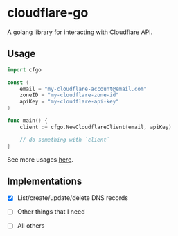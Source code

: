 # cloudflare-go

A golang library for interacting with Cloudflare API.

## Usage

```go
import cfgo

const (
    email = "my-cloudflare-account@email.com"
    zoneID = "my-cloudflare-zone-id"
    apiKey = "my-cloudflare-api-key"
)

func main() {
    client := cfgo.NewCloudflareClient(email, apiKey)

    // do something with `client`
}
```

See more usages [here](https://github.com/meinside/cloudflare-go/tree/master/cmd/cf-dns-cli).

## Implementations

- [X] List/create/update/delete DNS records
- [ ] Other things that I need
- [ ] All others

